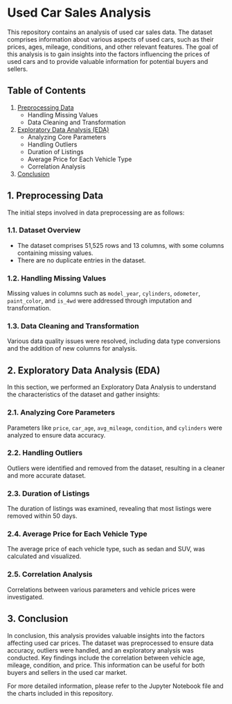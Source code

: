 # Used Car Sales Analysis

This repository contains an analysis of used car sales data. The dataset comprises information about various aspects of used cars, such as their prices, ages, mileage, conditions, and other relevant features. The goal of this analysis is to gain insights into the factors influencing the prices of used cars and to provide valuable information for potential buyers and sellers.

## Table of Contents
1. [Preprocessing Data](#preprocessing-data)
    - Handling Missing Values
    - Data Cleaning and Transformation
2. [Exploratory Data Analysis (EDA)](#exploratory-data-analysis-eda)
    - Analyzing Core Parameters
    - Handling Outliers
    - Duration of Listings
    - Average Price for Each Vehicle Type
    - Correlation Analysis
3. [Conclusion](#conclusion)

## 1. Preprocessing Data

The initial steps involved in data preprocessing are as follows:

### 1.1. Dataset Overview
- The dataset comprises 51,525 rows and 13 columns, with some columns containing missing values.
- There are no duplicate entries in the dataset.

### 1.2. Handling Missing Values
Missing values in columns such as `model_year`, `cylinders`, `odometer`, `paint_color`, and `is_4wd` were addressed through imputation and transformation.

### 1.3. Data Cleaning and Transformation
Various data quality issues were resolved, including data type conversions and the addition of new columns for analysis.

## 2. Exploratory Data Analysis (EDA)

In this section, we performed an Exploratory Data Analysis to understand the characteristics of the dataset and gather insights:

### 2.1. Analyzing Core Parameters
Parameters like `price`, `car_age`, `avg_mileage`, `condition`, and `cylinders` were analyzed to ensure data accuracy.

### 2.2. Handling Outliers
Outliers were identified and removed from the dataset, resulting in a cleaner and more accurate dataset.

### 2.3. Duration of Listings
The duration of listings was examined, revealing that most listings were removed within 50 days.

### 2.4. Average Price for Each Vehicle Type
The average price of each vehicle type, such as sedan and SUV, was calculated and visualized.

### 2.5. Correlation Analysis
Correlations between various parameters and vehicle prices were investigated.

## 3. Conclusion

In conclusion, this analysis provides valuable insights into the factors affecting used car prices. The dataset was preprocessed to ensure data accuracy, outliers were handled, and an exploratory analysis was conducted. Key findings include the correlation between vehicle age, mileage, condition, and price. This information can be useful for both buyers and sellers in the used car market.

For more detailed information, please refer to the Jupyter Notebook file and the charts included in this repository.
